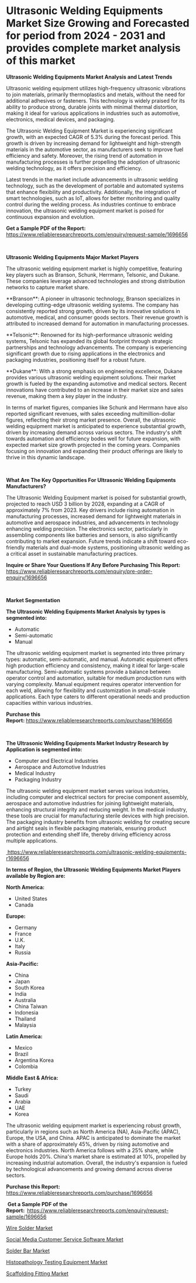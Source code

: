 <p><h1>Ultrasonic Welding Equipments Market Size Growing and Forecasted for period from 2024 - 2031 and provides complete market analysis of this market</h1></p><p><strong>Ultrasonic Welding Equipments Market Analysis and Latest Trends</strong></p>
<p><p>Ultrasonic welding equipment utilizes high-frequency ultrasonic vibrations to join materials, primarily thermoplastics and metals, without the need for additional adhesives or fasteners. This technology is widely praised for its ability to produce strong, durable joints with minimal thermal distortion, making it ideal for various applications in industries such as automotive, electronics, medical devices, and packaging.</p><p>The Ultrasonic Welding Equipment Market is experiencing significant growth, with an expected CAGR of 5.3% during the forecast period. This growth is driven by increasing demand for lightweight and high-strength materials in the automotive sector, as manufacturers seek to improve fuel efficiency and safety. Moreover, the rising trend of automation in manufacturing processes is further propelling the adoption of ultrasonic welding technology, as it offers precision and efficiency.</p><p>Latest trends in the market include advancements in ultrasonic welding technology, such as the development of portable and automated systems that enhance flexibility and productivity. Additionally, the integration of smart technologies, such as IoT, allows for better monitoring and quality control during the welding process. As industries continue to embrace innovation, the ultrasonic welding equipment market is poised for continuous expansion and evolution.</p></p>
<p><strong>Get a Sample PDF of the Report:&nbsp;</strong> <a href="https://www.reliableresearchreports.com/enquiry/request-sample/1696656?utm_campaign=12&utm_medium=2&utm_source=Github&utm_content=ia&utm_term=20102024&utm_id=ultrasonic-welding-equipments">https://www.reliableresearchreports.com/enquiry/request-sample/1696656</a></p>
<p>&nbsp;</p>
<p><strong>Ultrasonic Welding Equipments Major Market Players</strong></p>
<p><p>The ultrasonic welding equipment market is highly competitive, featuring key players such as Branson, Schunk, Herrmann, Telsonic, and Dukane. These companies leverage advanced technologies and strong distribution networks to capture market share.</p><p>**Branson**: A pioneer in ultrasonic technology, Branson specializes in developing cutting-edge ultrasonic welding systems. The company has consistently reported strong growth, driven by its innovative solutions in automotive, medical, and consumer goods sectors. Their revenue growth is attributed to increased demand for automation in manufacturing processes.</p><p>**Telsonic**: Renowned for its high-performance ultrasonic welding systems, Telsonic has expanded its global footprint through strategic partnerships and technology advancements. The company is experiencing significant growth due to rising applications in the electronics and packaging industries, positioning itself for a robust future.</p><p>**Dukane**: With a strong emphasis on engineering excellence, Dukane provides various ultrasonic welding equipment solutions. Their market growth is fueled by the expanding automotive and medical sectors. Recent innovations have contributed to an increase in their market size and sales revenue, making them a key player in the industry.</p><p>In terms of market figures, companies like Schunk and Herrmann have also reported significant revenues, with sales exceeding multimillion-dollar figures, reflecting their strong market presence. Overall, the ultrasonic welding equipment market is anticipated to experience substantial growth, driven by increasing demand across various sectors. The industry's shift towards automation and efficiency bodes well for future expansion, with expected market size growth projected in the coming years. Companies focusing on innovation and expanding their product offerings are likely to thrive in this dynamic landscape.</p></p>
<p>&nbsp;</p>
<p><strong>What Are The Key Opportunities For Ultrasonic Welding Equipments Manufacturers?</strong></p>
<p><p>The Ultrasonic Welding Equipment market is poised for substantial growth, projected to reach USD 3 billion by 2028, expanding at a CAGR of approximately 7% from 2023. Key drivers include rising automation in manufacturing processes, increased demand for lightweight materials in automotive and aerospace industries, and advancements in technology enhancing welding precision. The electronics sector, particularly in assembling components like batteries and sensors, is also significantly contributing to market expansion. Future trends indicate a shift toward eco-friendly materials and dual-mode systems, positioning ultrasonic welding as a critical asset in sustainable manufacturing practices.</p></p>
<p><strong>Inquire or Share Your Questions If Any Before Purchasing This Report:</strong> <a href="https://www.reliableresearchreports.com/enquiry/pre-order-enquiry/1696656?utm_campaign=12&utm_medium=2&utm_source=Github&utm_content=ia&utm_term=20102024&utm_id=ultrasonic-welding-equipments">https://www.reliableresearchreports.com/enquiry/pre-order-enquiry/1696656</a></p>
<p>&nbsp;</p>
<p><strong>Market Segmentation</strong></p>
<p><strong>The Ultrasonic Welding Equipments Market Analysis by types is segmented into:</strong></p>
<p><ul><li>Automatic</li><li>Semi-automatic</li><li>Manual</li></ul></p>
<p><p>The ultrasonic welding equipment market is segmented into three primary types: automatic, semi-automatic, and manual. Automatic equipment offers high production efficiency and consistency, making it ideal for large-scale manufacturing. Semi-automatic systems provide a balance between operator control and automation, suitable for medium production runs with varying complexity. Manual equipment requires operator intervention for each weld, allowing for flexibility and customization in small-scale applications. Each type caters to different operational needs and production capacities within various industries.</p></p>
<p><strong>Purchase this Report:&nbsp;</strong><a href="https://www.reliableresearchreports.com/purchase/1696656?utm_campaign=12&utm_medium=2&utm_source=Github&utm_content=ia&utm_term=20102024&utm_id=ultrasonic-welding-equipments">https://www.reliableresearchreports.com/purchase/1696656</a></p>
<p>&nbsp;</p>
<p><strong>The Ultrasonic Welding Equipments Market Industry Research by Application is segmented into:</strong></p>
<p><ul><li>Computer and Electrical Industries</li><li>Aerospace and Automotive Industries</li><li>Medical Industry</li><li>Packaging Industry</li></ul></p>
<p><p>The ultrasonic welding equipment market serves various industries, including computer and electrical sectors for precise component assembly, aerospace and automotive industries for joining lightweight materials, enhancing structural integrity and reducing weight. In the medical industry, these tools are crucial for manufacturing sterile devices with high precision. The packaging industry benefits from ultrasonic welding for creating secure and airtight seals in flexible packaging materials, ensuring product protection and extending shelf life, thereby driving efficiency across multiple applications.</p></p>
<p><a href="https://www.reliableresearchreports.com/ultrasonic-welding-equipments-r1696656?utm_campaign=12&utm_medium=2&utm_source=Github&utm_content=ia&utm_term=20102024&utm_id=ultrasonic-welding-equipments">&nbsp;https://www.reliableresearchreports.com/ultrasonic-welding-equipments-r1696656</a></p>
<p><strong>In terms of Region, the Ultrasonic Welding Equipments Market Players available by Region are:</strong></p>
<p>
    <p> <strong> North America: </strong>
        <ul>
            <li>United States</li>
            <li>Canada</li>
        </ul>
        </p> 
    <p> <strong> Europe: </strong>
        <ul>
            <li>Germany</li>
            <li>France</li>
            <li>U.K.</li>
            <li>Italy</li>
            <li>Russia</li>
        </ul>
        </p> 
    <p> <strong> Asia-Pacific: </strong>
        <ul>
            <li>China</li>
            <li>Japan</li>
            <li>South Korea</li>
            <li>India</li>
            <li>Australia</li>
            <li>China Taiwan</li>
            <li>Indonesia</li>
            <li>Thailand</li>
            <li>Malaysia</li>
        </ul>
        </p> 
    <p> <strong> Latin America: </strong>
        <ul>
            <li>Mexico</li>
            <li>Brazil</li>
            <li>Argentina Korea</li>
            <li>Colombia</li>
        </ul>
        </p> 
    <p> <strong> Middle East & Africa: </strong>
        <ul>
            <li>Turkey</li>
            <li>Saudi</li>
            <li>Arabia</li>
            <li>UAE</li>
            <li>Korea</li>
        </ul>
    </p>
    </p>
<p><p>The ultrasonic welding equipment market is experiencing robust growth, particularly in regions such as North America (NA), Asia-Pacific (APAC), Europe, the USA, and China. APAC is anticipated to dominate the market with a share of approximately 45%, driven by rising automotive and electronics industries. North America follows with a 25% share, while Europe holds 20%. China's market share is estimated at 10%, propelled by increasing industrial automation. Overall, the industry's expansion is fueled by technological advancements and growing demand across diverse sectors.</p></p>
<p><strong>Purchase this Report: </strong><a href="https://www.reliableresearchreports.com/purchase/1696656?utm_campaign=12&utm_medium=2&utm_source=Github&utm_content=ia&utm_term=20102024&utm_id=ultrasonic-welding-equipments">https://www.reliableresearchreports.com/purchase/1696656</a></p>
<p>&nbsp;<strong>Get a Sample PDF of the Report:&nbsp;&nbsp;</strong><a href="https://www.reliableresearchreports.com/enquiry/request-sample/1696656?utm_campaign=12&utm_medium=2&utm_source=Github&utm_content=ia&utm_term=20102024&utm_id=ultrasonic-welding-equipments">https://www.reliableresearchreports.com/enquiry/request-sample/1696656</a></p>
<p><strong></strong></p>
<p><p><a href="https://issuu.com/reportprime-2/docs/wire-solder-market-size-2030.pptx_8b8bf95e26c769?utm_campaign=12&utm_medium=2&utm_source=Github&utm_content=ia&utm_term=20102024&utm_id=ultrasonic-welding-equipments">Wire Solder Market</a></p><p><a href="https://github.com/GenaGaines34/Market-Research-Report-List-1/blob/main/social-media-customer-service-software-market.md?utm_campaign=12&utm_medium=2&utm_source=Github&utm_content=ia&utm_term=20102024&utm_id=ultrasonic-welding-equipments">Social Media Customer Service Software Market</a></p><p><a href="https://issuu.com/reportprime-2/docs/solder-bar-market-size-2030.pptx_28636237da7f2f?utm_campaign=12&utm_medium=2&utm_source=Github&utm_content=ia&utm_term=20102024&utm_id=ultrasonic-welding-equipments">Solder Bar Market</a></p><p><a href="https://www.linkedin.com/pulse/global-histopathology-testing-equipment-market-analysis-key-n3g7e?utm_campaign=12&utm_medium=2&utm_source=Github&utm_content=ia&utm_term=20102024&utm_id=ultrasonic-welding-equipments">Histopathology Testing Equipment Market</a></p><p><a href="https://github.com/shauntarfpso/Market-Research-Report-List-1/blob/main/scaffolding-fitting-market.md?utm_campaign=12&utm_medium=2&utm_source=Github&utm_content=ia&utm_term=20102024&utm_id=ultrasonic-welding-equipments">Scaffolding Fitting Market</a></p></p>